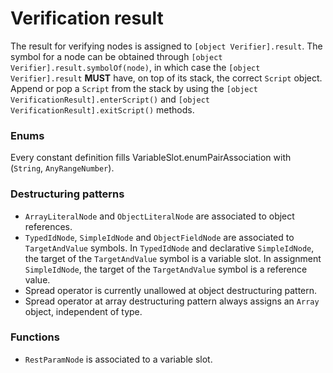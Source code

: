 # Verification result

The result for verifying nodes is assigned to `[object Verifier].result`. The symbol for a node can be obtained through `[object Verifier].result.symbolOf(node)`, in which case the `[object Verifier].result` **MUST** have, on top of its stack, the correct `Script` object. Append or pop a `Script` from the stack by using the `[object VerificationResult].enterScript()` and `[object VerificationResult].exitScript()` methods.

### Enums

Every constant definition fills VariableSlot.enumPairAssociation with (`String`,  `AnyRangeNumber`).

### Destructuring patterns

- `ArrayLiteralNode` and `ObjectLiteralNode` are associated to object references.
- `TypedIdNode`, `SimpleIdNode` and `ObjectFieldNode` are associated to `TargetAndValue` symbols. In `TypedIdNode` and declarative `SimpleIdNode`, the target of the `TargetAndValue` symbol is a variable slot. In assignment `SimpleIdNode`, the target of the `TargetAndValue` symbol is a reference value.
- Spread operator is currently unallowed at object destructuring pattern.
- Spread operator at array destructuring pattern always assigns an `Array` object, independent of type.

### Functions

- `RestParamNode` is associated to a variable slot.